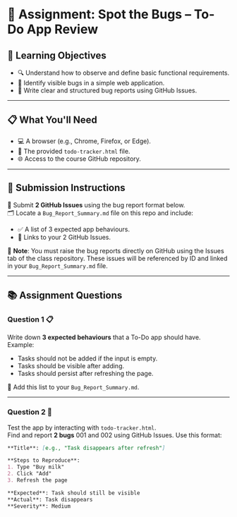 # 📝 Assignment: Spot the Bugs – To-Do App Review

## 🎯 **Learning Objectives**
* 🔍 Understand how to observe and define basic functional requirements.
* 🐞 Identify visible bugs in a simple web application.
* 📝 Write clear and structured bug reports using GitHub Issues.

---

## 📋 **What You'll Need**
* 💻 A browser (e.g., Chrome, Firefox, or Edge).
* 📂 The provided `todo-tracker.html` file.
* 🌐 Access to the course GitHub repository.

---

## 📝 **Submission Instructions**  
📂 Submit **2 GitHub Issues** using the bug report format below.  
🗂️ Locate a `Bug_Report_Summary.md` file on this repo and include:
* ✅ A list of 3 expected app behaviours.
* 🔗 Links to your 2 GitHub Issues.

🚨 **Note**: You must raise the bug reports directly on GitHub using the Issues tab of the class repository. These issues will be referenced by ID and linked in your `Bug_Report_Summary.md` file.

---

## 📚 **Assignment Questions**

### Question 1 📋  
Write down **3 expected behaviours** that a To-Do app should have.  
Example:
* Tasks should not be added if the input is empty.
* Tasks should be visible after adding.
* Tasks should persist after refreshing the page.

📌 Add this list to your `Bug_Report_Summary.md`.

---

### Question 2 🐛  
Test the app by interacting with `todo-tracker.html`.  
Find and report **2 bugs** 001 and 002 using GitHub Issues. Use this format:

```markdown
**Title**: [e.g., "Task disappears after refresh"]

**Steps to Reproduce**:
1. Type "Buy milk"
2. Click "Add"
3. Refresh the page

**Expected**: Task should still be visible  
**Actual**: Task disappears  
**Severity**: Medium
